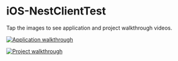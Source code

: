 # iOS-NestClientTest

Tap the images to see application and project walkthrough videos.

[![Application walkthrough](https://img.youtube.com/vi/cuXe4X6j5_g/0.jpg)](https://www.youtube.com/watch?v=cuXe4X6j5_g)

[![Project walkthrough](https://img.youtube.com/vi/QQONPi6Lfl0/0.jpg)](https://www.youtube.com/watch?v=QQONPi6Lfl0)

